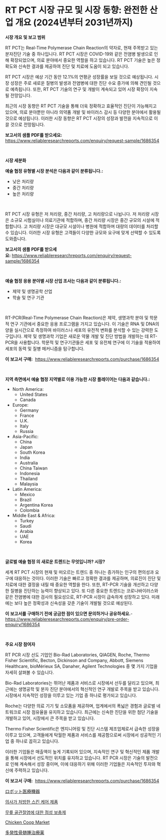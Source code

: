 <p><h1>RT PCT 시장 규모 및 시장 동향: 완전한 산업 개요 (2024년부터 2031년까지)</h1></p><p><strong>시장 개요 및 보고 범위</strong></p>
<p><p>RT PCT는 Real-Time Polymerase Chain Reaction의 약자로, 현재 주목받고 있는 분자진단 기술 중 하나입니다. RT PCT 시장은 COVID-19와 같은 전염병 발생으로 인해 확장되었으며, 의료 분야에서 중요한 역할을 하고 있습니다. RT PCT 기술은 높은 정확도와 신속한 결과를 제공하여 진단 및 치료에 도움이 되고 있습니다.</p><p>RT PCT 시장은 예상 기간 동안 12.1%의 연평균 성장률을 보일 것으로 예상됩니다. 시장 성장은 주로 새로운 질병의 발생과 전염병에 대한 진단 수요 증가에 의해 견인될 것으로 예측됩니다. 또한, RT PCT 기술의 연구 및 개발이 계속되고 있어 시장 확장이 지속될 전망입니다.</p><p>최근의 시장 동향은 RT PCT 기술을 통해 더욱 정확하고 효율적인 진단이 가능해지고 있으며, 의료 분야뿐만 아니라 의약품 개발 및 바이러스 감시 등 다양한 분야에서 활용될 것으로 예상됩니다. 이러한 시장 동향은 RT PCT 시장의 성장과 발전을 지속적으로 이끌 것으로 전망됩니다.</p></p>
<p><strong>보고서의 샘플 PDF를 받으세요:</strong> <a href="https://www.reliableresearchreports.com/enquiry/request-sample/1686354">https://www.reliableresearchreports.com/enquiry/request-sample/1686354</a></p>
<p>&nbsp;</p>
<p><strong>시장 세분화</strong></p>
<p><strong>예술 협정 유형별 시장 분석은 다음과 같이 분류됩니다.:</strong></p>
<p><ul><li>낮은 처리량</li><li>중간 처리량</li><li>높은 처리량</li></ul></p>
<p>&nbsp;</p>
<p><p>RT PCT 시장 유형은 저 처리량, 중간 처리량, 고 처리량으로 나뉩니다. 저 처리량 시장은 소규모 시험실이나 의료기관에 적합하며, 중간 처리량 시장은 중간 규모의 시설에 적합합니다. 고 처리량 시장은 대규모 시설이나 병원에 적합하며 대량의 데이터를 처리할 수 있습니다. 이러한 시장 유형은 고객들이 다양한 규모와 요구에 맞게 선택할 수 있도록 도와줍니다.</p></p>
<p><strong>보고서의 샘플 PDF를 받으세요:</strong>&nbsp;<a href="https://www.reliableresearchreports.com/enquiry/request-sample/1686354">https://www.reliableresearchreports.com/enquiry/request-sample/1686354</a></p>
<p>&nbsp;</p>
<p><strong> 예술 협정 응용 분야별 시장 산업 조사는 다음과 같이 분류됩니다.:</strong></p>
<p><ul><li>제약 및 생명공학 산업</li><li>학술 및 연구 기관</li></ul></p>
<p>&nbsp;</p>
<p><p>RT-PCR(Real-Time Polymerase Chain Reaction)은 제약, 생명과학 분야 및 학문적 연구 기관에서 중요한 응용 프로그램을 가지고 있습니다. 이 기술은 RNA 및 DNA의 양을 실시간으로 측정하여 바이러스나 세포의 유전적 변화를 분석할 수 있는 강력한 도구입니다. 제약 및 생명과학 기업은 새로운 약물 개발 및 진단 방법을 개발하는 데 RT-PCR을 사용합니다. 학문적 및 연구기관들은 세포 및 유전체 연구에 이 기술을 적용하여 세포의 동력 및 질병 메커니즘을 탐구합니다.</p></p>
<p><strong>이 보고서 구매:</strong>&nbsp; <a href="https://www.reliableresearchreports.com/purchase/1686354">https://www.reliableresearchreports.com/purchase/1686354</a></p>
<p>&nbsp;</p>
<p><strong>지역 측면에서 예술 협정 지역별로 이용 가능한 시장 플레이어는 다음과 같습니다.:</strong></p>
<p><ul>
    <li>
        North America:
        <ul>
            <li>United States</li>
            <li>Canada</li>
        </ul>
    </li>
    <li>
        Europe:
        <ul>
            <li>Germany</li>
            <li>France</li>
            <li>U.K.</li>
            <li>Italy</li>
            <li>Russia</li>
        </ul>
    </li>
    <li>
        Asia-Pacific:
        <ul>
            <li>China</li>
            <li>Japan</li>
            <li>South Korea</li>
            <li>India</li>
            <li>Australia</li>
            <li>China Taiwan</li>
            <li>Indonesia</li>
            <li>Thailand</li>
            <li>Malaysia</li>
        </ul>
    </li>
    <li>
        Latin America:
        <ul>
            <li>Mexico</li>
            <li>Brazil</li>
            <li>Argentina Korea</li>
            <li>Colombia</li>
        </ul>
    </li>
    <li>
        Middle East & Africa:
        <ul>
            <li>Turkey</li>
            <li>Saudi</li>
            <li>Arabia</li>
            <li>UAE</li>
            <li>Korea</li>
        </ul>
    </li>
    </ul></p>
<p>&nbsp;</p>
<p><strong>글로벌 예술 협정 의 새로운 트렌드는 무엇입니까? 시장?</strong></p>
<p><p>세계 RT PCT 시장의 현재 및 떠오르는 트렌드 중 하나는 증가하는 인구의 편의성과 요구에 대응하는 것이다. 이러한 기술은 빠르고 정확한 결과를 제공하며, 의료진이 진단 및 치료에 대한 결정을 내릴 때 중요한 역할을 한다. 또한, RT-PCR 기술을 개선하고 다양한 질병을 진단하는 능력이 향상되고 있다. 또 다른 중요한 트렌드는 코로나바이러스와 같은 전염병에 대한 검사의 필요성으로, RT-PCR 시장이 급속하게 성장하고 있다. 미래에는 보다 높은 정확성과 신속성을 갖춘 기술이 개발될 것으로 예상된다.</p></p>
<p><strong>이 보고서를 구매하기 전에 궁금한 점이 있으면 문의하거나 공유하세요.</strong>- <a href="https://www.reliableresearchreports.com/enquiry/pre-order-enquiry/1686354">https://www.reliableresearchreports.com/enquiry/pre-order-enquiry/1686354</a></p>
<p>&nbsp;</p>
<p><strong>주요 시장 참여자</strong></p>
<p><p>RT PCR 시장 선도 기업인 Bio-Rad Laboratories, QIAGEN, Roche, Thermo Fisher Scientific, Becton, Dickinson and Company, Abbott, Siemens Healthcare, bioMérieux SA, Danaher, Agilent Technologies 중 몇 가지 기업을 자세히 살펴볼 수 있습니다. </p><p>Bio-Rad Laboratories는 뛰어난 제품과 서비스로 시장에서 선두를 달리고 있으며, 최근에는 생명공학 및 분자 진단 분야에서의 혁신적인 연구 개발로 주목을 받고 있습니다. 시장에서 지속적인 성장을 이루고 있는 기업 중 하나로 평가되고 있습니다.</p><p>Roche는 다양한 의료 기기 및 소모품을 제공하며, 업계에서의 폭넓은 경험과 글로벌 네트워크로 시장 점유율을 유지하고 있습니다. 최근에는 신속한 진단을 위한 첨단 기술을 개발하고 있어, 시장에서 큰 주목을 받고 있습니다.</p><p>Thermo Fisher Scientific은 엔지니어링 및 진단 시스템 제조업체로서 급속한 성장을 이루고 있으며, 고객들에게 탁월한 제품과 서비스를 제공함으로써 시장에서 성공적인 기업 중 하나로 꼽히고 있습니다.</p><p>이러한 기업들은 매출액이 높게 기록되어 있으며, 지속적인 연구 및 혁신적인 제품 개발을 통해 시장에서 선도적인 위치를 유지하고 있습니다. RT PCR 시장은 기술의 발전으로 인해 계속해서 성장 중이며, 이에 대응하기 위해 이러한 기업들은 지속적인 투자와 혁신에 주력하고 있습니다.</p></p>
<p><strong>이 보고서 구매:</strong>&nbsp;&nbsp;<a href="https://www.reliableresearchreports.com/purchase/1686354">https://www.reliableresearchreports.com/purchase/1686354</a></p>
<p><p><a href="https://github.com/joaejkdzgyljvo6/Market-Research-Report-List-1/blob/main/57016485017.md">ロボット医療機器</a></p><p><a href="https://github.com/vsap75a286l/Market-Research-Report-List-1/blob/main/25622534590.md">의사가 처방한 스킨 케어 제품</a></p><p><a href="https://github.com/idcefvhkdut6/Market-Research-Report-List-1/blob/main/16647434589.md">무릎 골관절염에 대한 점성 보충제</a></p><p><a href="https://github.com/GroverBarry/Market-Research-Report-List-4/blob/main/chicken-coop-market.md">Chicken Coop Market</a></p><p><a href="https://medium.com/@lillianamurazik2023/%E5%A4%9A%E7%99%BA%E6%80%A7%E9%AA%A8%E9%AB%84%E8%85%AB%E8%96%AC%E5%B8%82%E5%A0%B4%E8%A6%8F%E6%A8%A1-%E5%B8%82%E5%A0%B4%E5%8B%95%E5%90%91%E3%81%A8%E5%B8%82%E5%A0%B4%E4%BA%88%E6%B8%AC-2024%E5%B9%B4%E3%81%8B%E3%82%892031%E5%B9%B4-ca1ea59aad29">多発性骨髄腫治療薬</a></p></p>
